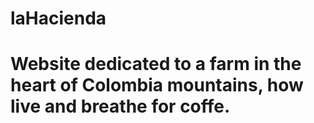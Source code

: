 # laHacienda

# Website dedicated to a farm in the heart of Colombia mountains, how live and breathe for coffe.
